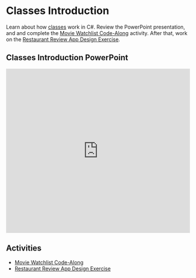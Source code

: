 # Classes Introduction
Learn about how [classes](https://docs.microsoft.com/en-us/dotnet/csharp/programming-guide/classes-and-structs/classes) work in C#. Review the PowerPoint presentation, and and complete the [Movie Watchlist Code-Along](MovieWatchlistCodeAlong.md) activity. After that, work on the [Restaurant Review App Design Exercise](RestaurantClass.md).

## Classes Introduction PowerPoint
<iframe src='https://view.officeapps.live.com/op/embed.aspx?src=https://hylandtechclub.com/cs-102/Classes/ClassesIntro.pptx' width='100%' height='450px' frameborder='0'></iframe>

## Activities
- [Movie Watchlist Code-Along](MovieWatchlistCodeAlong.md)
- [Restaurant Review App Design Exercise](RestaurantClass.md)